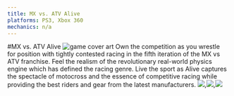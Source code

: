 ```yaml
---
title: MX vs. ATV Alive
platforms: PS3, Xbox 360
mechanics: n/a
---
```

#MX vs. ATV Alive
![game cover art](//images.igdb.com/igdb/image/upload/t_thumb/b5rgirera8xgus3zdsdy.jpg "Logo Title Text 1")
Own the competition as you wrestle for position with tightly contested racing in the fifth iteration of the MX vs ATV franchise. Feel the realism of the revolutionary real-world physics engine which has defined the racing genre. Live the sport as Alive captures the spectacle of motocross and the essence of competitive racing while providing the best riders and gear from the latest manufacturers.
<img src="//images.igdb.com/igdb/image/upload/t_thumb/hz6kxkj7puvuopzel7e8.jpg"/>,<img src="//images.igdb.com/igdb/image/upload/t_thumb/jplz2u8qw1bdv66ghsuu.jpg"/>,<img src="//images.igdb.com/igdb/image/upload/t_thumb/brrr02xwcepynv90uwnw.jpg"/>
